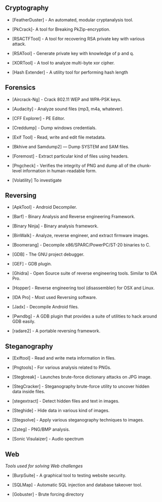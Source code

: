 ## Cryptography

- [FeatherDuster] - An automated, modular cryptanalysis tool.

- [PkCrack]- A tool for Breaking PkZip-encryption.

- [RSACTFTool] - A tool for recovering RSA private key with various attack.

- [RSATool] - Generate private key with knowledge of p and q.

- [XORTool] - A tool to analyze multi-byte xor cipher.
  
- [Hash Extender] - A utility tool for performing hash length

## Forensics

- [Aircrack-Ng] - Crack 802.11 WEP and WPA-PSK keys.
 
- [Audacity] - Analyze sound files (mp3, m4a, whatever).


- [CFF Explorer] - PE Editor.

- [Creddump] - Dump windows credentials.

- [Exif Tool] - Read, write and edit file metadata.

- [Bkhive and Samdump2] — Dump SYSTEM and SAM files.

- [Foremost] - Extract particular kind of files using headers.
  
- [Pngcheck] - Verifies the integrity of PNG and dump all of the chunk-level information in human-readable form.

- [Volatility] To investigate 


## Reversing

- [ApkTool] - Android Decompiler.

- [Barf] - Binary Analysis and Reverse engineering Framework.

- [Binary Ninja] - Binary analysis framework.

- [BinWalk] - Analyze, reverse engineer, and extract firmware images.

- [Boomerang] - Decompile x86/SPARC/PowerPC/ST-20 binaries to C.

- [GDB] - The GNU project debugger.

- [GEF] - GDB plugin.

- [Ghidra] - Open Source suite of reverse engineering tools.  Similar to IDA Pro.

- [Hopper] - Reverse engineering tool (disassembler) for OSX and Linux.

- [IDA Pro] - Most used Reversing software.

- [Jadx] - Decompile Android files.

- [Pwndbg] - A GDB plugin that provides a suite of utilities to hack around GDB easily.

- [radare2] - A portable reversing framework.

## Steganography



- [Exiftool] - Read and write meta information in files.

- [Pngtools] - For various analysis related to PNGs.
 
- [Stegbreak] - Launches brute-force dictionary attacks on JPG image.

- [StegCracker] - Steganography brute-force utility to uncover hidden data inside files.

- [stegextract] - Detect hidden files and text in images.

- [Steghide] - Hide data in various kind of images.

- [Stegsolve] - Apply various steganography techniques to images.

- [Zsteg] - PNG/BMP analysis.

- [Sonic Visulaizer] - Audio spectrum

## Web

*Tools used for solving Web challenges*

- [BurpSuite] - A graphical tool to testing website security.

- [SQLMap] - Automatic SQL injection and database takeover tool.

- [Gobuster] - Brute forcing directory


